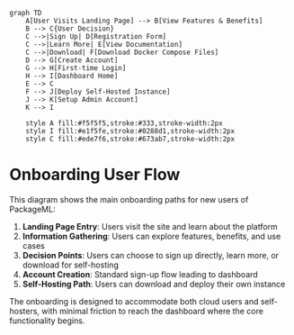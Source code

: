 ```mermaid
graph TD
    A[User Visits Landing Page] --> B[View Features & Benefits]
    B --> C{User Decision}
    C -->|Sign Up| D[Registration Form]
    C -->|Learn More| E[View Documentation]
    C -->|Download| F[Download Docker Compose Files]
    D --> G[Create Account]
    G --> H[First-time Login]
    H --> I[Dashboard Home]
    E --> C
    F --> J[Deploy Self-Hosted Instance]
    J --> K[Setup Admin Account]
    K --> I
    
    style A fill:#f5f5f5,stroke:#333,stroke-width:2px
    style I fill:#e1f5fe,stroke:#0288d1,stroke-width:2px
    style C fill:#ede7f6,stroke:#673ab7,stroke-width:2px
```

# Onboarding User Flow

This diagram shows the main onboarding paths for new users of PackageML:

1. **Landing Page Entry**: Users visit the site and learn about the platform
2. **Information Gathering**: Users can explore features, benefits, and use cases
3. **Decision Points**: Users can choose to sign up directly, learn more, or download for self-hosting
4. **Account Creation**: Standard sign-up flow leading to dashboard
5. **Self-Hosting Path**: Users can download and deploy their own instance

The onboarding is designed to accommodate both cloud users and self-hosters, with minimal friction to reach the dashboard where the core functionality begins. 